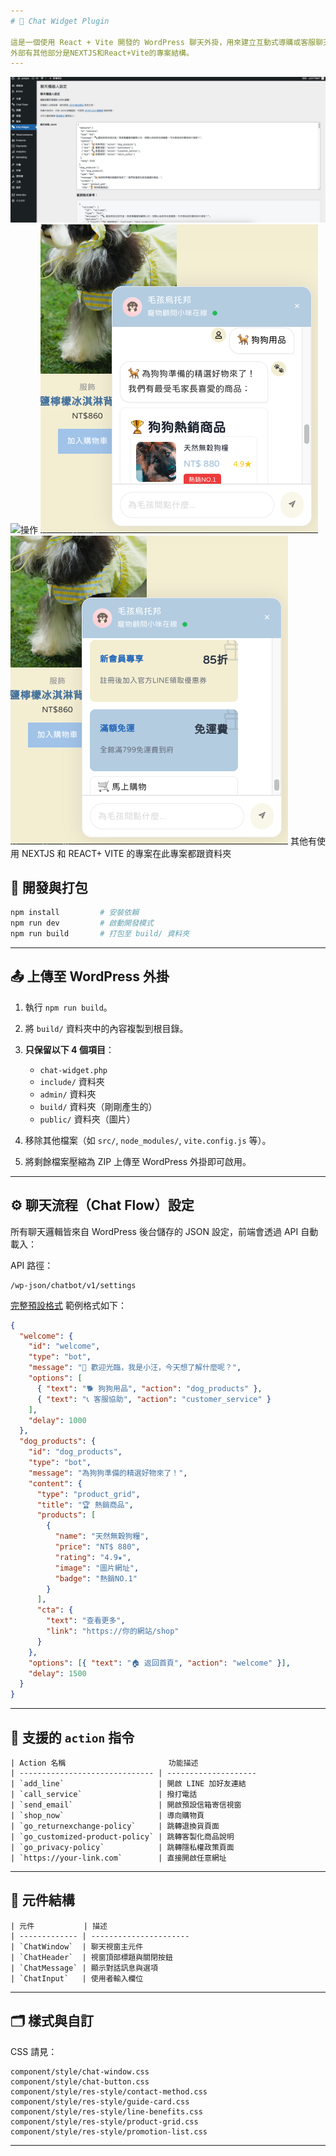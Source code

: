 ```yaml
---
# 🐾 Chat Widget Plugin

這是一個使用 React + Vite 開發的 WordPress 聊天外掛，用來建立互動式導購或客服聊天機器人。內容支援商品卡片、優惠訊息、LINE 加好友等多種行為，並可由 WordPress 後台以 JSON 設定。
外部有其他部分是NEXTJS和React+Vite的專案結構。
---
```


![聊天流程可透過 Wordpress 後台使用 JSON 設定](./github-public/wp-setting-page-preview.png)
![操作](../imgs/preview-feature.gif)
![商品顯示](../imgs/chat-bot-ui1.png)
![優惠](../imgs/chat-bot-ui3.png)
其他有使用 NEXTJS 和 REACT+ VITE 的專案在此專案都跟資料夾

## 🔧 開發與打包

```bash
npm install         # 安裝依賴
npm run dev         # 啟動開發模式
npm run build       # 打包至 build/ 資料夾
```

---

## 📤 上傳至 WordPress 外掛

1. 執行 `npm run build`。
2. 將 `build/` 資料夾中的內容複製到根目錄。
3. **只保留以下 4 個項目**：

   - `chat-widget.php`
   - `include/` 資料夾
   - `admin/` 資料夾
   - `build/` 資料夾（剛剛產生的）
   - `public/` 資料夾（圖片）

4. 移除其他檔案（如 `src/`, `node_modules/`, `vite.config.js` 等）。
5. 將剩餘檔案壓縮為 ZIP 上傳至 WordPress 外掛即可啟用。

---

## ⚙️ 聊天流程（Chat Flow）設定

所有聊天邏輯皆來自 WordPress 後台儲存的 JSON 設定，前端會透過 API 自動載入：

API 路徑：

```
/wp-json/chatbot/v1/settings
```

[完整預設格式](./includes/api/default-chatflow.json)
範例格式如下：

```json
{
  "welcome": {
    "id": "welcome",
    "type": "bot",
    "message": "🐾 歡迎光臨，我是小汪，今天想了解什麼呢？",
    "options": [
      { "text": "🐕 狗狗用品", "action": "dog_products" },
      { "text": "📞 客服協助", "action": "customer_service" }
    ],
    "delay": 1000
  },
  "dog_products": {
    "id": "dog_products",
    "type": "bot",
    "message": "為狗狗準備的精選好物來了！",
    "content": {
      "type": "product_grid",
      "title": "🏆 熱銷商品",
      "products": [
        {
          "name": "天然無穀狗糧",
          "price": "NT$ 880",
          "rating": "4.9★",
          "image": "圖片網址",
          "badge": "熱銷NO.1"
        }
      ],
      "cta": {
        "text": "查看更多",
        "link": "https://你的網站/shop"
      }
    },
    "options": [{ "text": "🏠 返回首頁", "action": "welcome" }],
    "delay": 1500
  }
}
```

---

## 🚀 支援的 `action` 指令

```
| Action 名稱                       功能描述
| ------------------------------ | --------------------
| `add_line`                     | 開啟 LINE 加好友連結
| `call_service`                 | 撥打電話
| `send_email`                   | 開啟預設信箱寄信視窗
| `shop_now`                     | 導向購物頁
| `go_returnexchange-policy`     | 跳轉退換貨頁面
| `go_customized-product-policy` | 跳轉客製化商品說明
| `go_privacy-policy`            | 跳轉隱私權政策頁面
| `https://your-link.com`        | 直接開啟任意網址
```

---

## 🧩 元件結構

```
| 元件           | 描述
| ------------- | ----------------------
| `ChatWindow`  | 聊天視窗主元件
| `ChatHeader`  | 視窗頂部標題與關閉按鈕
| `ChatMessage` | 顯示對話訊息與選項
| `ChatInput`   | 使用者輸入欄位
```

---

## 🗂 樣式與自訂

CSS 請見：

```
component/style/chat-window.css
component/style/chat-button.css
component/style/res-style/contact-method.css
component/style/res-style/guide-card.css
component/style/res-style/line-benefits.css
component/style/res-style/product-grid.css
component/style/res-style/promotion-list.css
```

---
